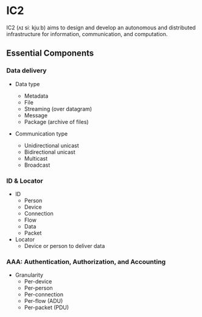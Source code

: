 # IC2

IC2 (ʌɪ siː kjuːb) aims to design and develop an autonomous and distributed infrastructure for information, communication, and computation.


## Essential Components

### Data delivery

* Data type
  * Metadata
  * File
  * Streaming (over datagram)
  * Message
  * Package (archive of files)

* Communication type
  * Unidirectional unicast
  * Bidirectional unicast
  * Multicast
  * Broadcast

### ID & Locator

* ID
  * Person
  * Device
  * Connection
  * Flow
  * Data
  * Packet
* Locator
  * Device or person to deliver data

### AAA: Authentication, Authorization, and Accounting

* Granularity
  * Per-device
  * Per-person
  * Per-connection
  * Per-flow (ADU)
  * Per-packet (PDU)

